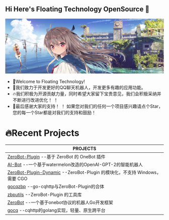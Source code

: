 ## Hi Here's Floating Technology OpenSource  👋

![FloatTech](https://github.com/FloatTech/.github/blob/main/logo/logo.jpg)

- 🙋‍Welcome to Floating Technology!
- 🤩我们致力于开发更好的QQ聊天机器人，开发更多有趣的应用功能。
- 🔥我们积极为开源贡献力量，同时希望大家留下宝贵意见，我们会积极采纳并不断进行改进优化！ ！
- 🙏最后感谢大家的支持！ ！ 如果您对我们的任何一个项目感兴趣请点个Star，您的每一个Star都是对我们的支持和鼓励！


# 🔥Recent Projects
|PROJECTS
|--------
|[ZeroBot-Plugin](https://github.com/FloatTech/ZeroBot-Plugin) --基于 ZeroBot 的 OneBot 插件 
|[AI-Bot](https://github.com/FloatTech/AI-Bot) --一个基于watermelon改造的OpenAI-GPT-2的智能机器人 
|[ZeroBot-Plugin-Dynamic](https://github.com/FloatTech/ZeroBot-Plugin-Dynamic) --ZeroBot-Plugin 的模块化，不支持 Windows，需要 CGO 
|[gocqzbp](https://github.com/FloatTech/gocqzbp) --go-cqhttp与ZeroBot-Plugin的合体 
|[zbputils](https://github.com/FloatTech/zbputils) --ZeroBot-Plugin 的工具库 
|[ZeroBot](https://github.com/FloatTech/ZeroBot) --一个基于onebot协议的机器人Go开发框架 
|[gocq](https://github.com/FloatTech/gocq) --cqhttp的golang实现，轻量、原生跨平台
